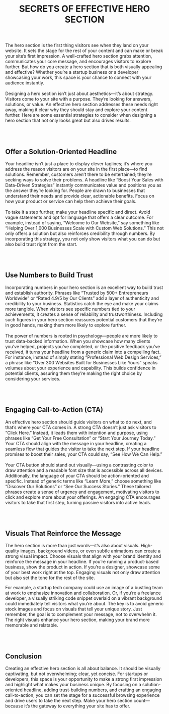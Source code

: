 ﻿---
 tags: articles
 desc: Uncover the essential key elements of an effective hero section that will attract potential clients to your thriving business.
 title: SECRETS OF EFFECTIVE HERO SECTION
 image: /assets/hero.webp
---

The hero section is the first thing visitors see when they land on your website. It sets the stage for the rest of your content and can make or break your site’s first impression. A well-crafted hero section grabs attention, communicates your core message, and encourages visitors to explore further. But how do you create a hero section that is both visually appealing and effective? Whether you’re a startup business or a developer showcasing your work, this space is your chance to connect with your audience instantly.
<br><br>
Designing a hero section isn’t just about aesthetics—it’s about strategy. Visitors come to your site with a purpose. They’re looking for answers, solutions, or value. An effective hero section addresses these needs right away, making it clear why they should stay and explore your content further. Here are some essential strategies to consider when designing a hero section that not only looks great but also drives results.

<br><br>

## Offer a Solution-Oriented Headline
Your headline isn’t just a place to display clever taglines; it’s where you address the reason visitors are on your site in the first place—to find solutions. Remember, customers aren’t there to be entertained; they’re seeking ways to solve their problems. A headline like “Boost Your Sales with Data-Driven Strategies” instantly communicates value and positions you as the answer they’re looking for. People are drawn to businesses that understand their needs and provide clear, actionable benefits. Focus on how your product or service can help them achieve their goals.
<br><br>
To take it a step further, make your headline specific and direct. Avoid vague statements and opt for language that offers a clear outcome. For example, instead of saying, “Welcome to Our Website,” say something like “Helping Over 1,000 Businesses Scale with Custom Web Solutions.” This not only offers a solution but also reinforces credibility through numbers. By incorporating this strategy, you not only show visitors what you can do but also build trust right from the start.

<br><br>

## Use Numbers to Build Trust
Incorporating numbers in your hero section is an excellent way to build trust and establish authority. Phrases like “Trusted by 500+ Entrepreneurs Worldwide” or “Rated 4.9/5 by Our Clients” add a layer of authenticity and credibility to your business. Statistics catch the eye and make your claims more tangible. When visitors see specific numbers tied to your achievements, it creates a sense of reliability and trustworthiness. Including such figures in your hero section reassures potential customers that they’re in good hands, making them more likely to explore further.
<br><br>
The power of numbers is rooted in psychology—people are more likely to trust data-backed information. When you showcase how many clients you’ve helped, projects you’ve completed, or the positive feedback you’ve received, it turns your headline from a generic claim into a compelling fact. For instance, instead of simply stating “Professional Web Design Services,” a phrase like “Over 300 Websites Built for Businesses Like Yours” speaks volumes about your experience and capability. This builds confidence in potential clients, assuring them they’re making the right choice by considering your services.

<br><br>

## Engaging Call-to-Action (CTA)
 An effective hero section should guide visitors on what to do next, and that’s where your CTA comes in. A strong CTA doesn’t just ask visitors to “Click Here.” Instead, it leads them with intention and purpose, using phrases like “Get Your Free Consultation” or “Start Your Journey Today.” Your CTA should align with the message in your headline, creating a seamless flow that guides the visitor to take the next step. If your headline promises to boost their sales, your CTA could say, “See How We Can Help.”
<br><br>
Your CTA button should stand out visually—using a contrasting color to draw attention and a readable font size that is accessible across all devices. Additionally, the language of your CTA should be action-oriented and specific. Instead of generic terms like “Learn More,” choose something like “Discover Our Solutions” or “See Our Success Stories.” These tailored phrases create a sense of urgency and engagement, motivating visitors to click and explore more about your offerings. An engaging CTA encourages visitors to take that first step, turning passive visitors into active leads.

<br><br>

## Visuals That Reinforce the Message

 The hero section is more than just words—it’s also about visuals. High-quality images, background videos, or even subtle animations can create a strong visual impact. Choose visuals that align with your brand identity and reinforce the message in your headline. If you’re running a product-based business, show the product in action. If you’re a designer, showcase some of your best work right at the top. Engaging visuals not only draw attention but also set the tone for the rest of the site.

For example, a startup tech company could use an image of a bustling team at work to emphasize innovation and collaboration. Or, if you’re a freelance developer, a visually striking code snippet overlaid on a vibrant background could immediately tell visitors what you’re about. The key is to avoid generic stock images and focus on visuals that tell your unique story. Just remember, the goal is to complement your message, not to overwhelm it. The right visuals enhance your hero section, making your brand more memorable and relatable.

<br><br>

## Conclusion
Creating an effective hero section is all about balance. It should be visually captivating, but not overwhelming; clear, yet concise. For startups or developers, this space is your opportunity to make a strong first impression and highlight what makes your business unique. By focusing on a solution-oriented headline, adding trust-building numbers, and crafting an engaging call-to-action, you can set the stage for a successful browsing experience and drive users to take the next step. Make your hero section count—because it’s the gateway to everything your site has to offer.